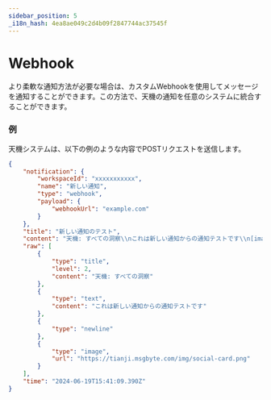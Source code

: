 ```yaml
---
sidebar_position: 5
_i18n_hash: 4ea8ae049c2d4b09f2847744ac37545f
---
```

# Webhook

より柔軟な通知方法が必要な場合は、カスタムWebhookを使用してメッセージを通知することができます。この方法で、天機の通知を任意のシステムに統合することができます。

### 例

天機システムは、以下の例のような内容でPOSTリクエストを送信します。

```json
{
    "notification": {
        "workspaceId": "xxxxxxxxxxx",
        "name": "新しい通知",
        "type": "webhook",
        "payload": {
            "webhookUrl": "example.com"
        }
    },
    "title": "新しい通知のテスト",
    "content": "天機: すべての洞察\\nこれは新しい通知からの通知テストです\\n[image]",
    "raw": [
        {
            "type": "title",
            "level": 2,
            "content": "天機: すべての洞察"
        },
        {
            "type": "text",
            "content": "これは新しい通知からの通知テストです"
        },
        {
            "type": "newline"
        },
        {
            "type": "image",
            "url": "https://tianji.msgbyte.com/img/social-card.png"
        }
    ],
    "time": "2024-06-19T15:41:09.390Z"
}
```
